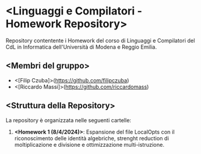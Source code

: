 # \<Linguaggi e Compilatori - Homework Repository\>

Repository contentente i Homework del corso di Linguaggi e Compilatori del CdL in Informatica dell'Università di Modena e Reggio Emilia.

## \<Membri del gruppo\>

- \<[Filip Czuba]\>(https://github.com/filipczuba)
- \<[Riccardo Massi]\>(https://github.com/riccardomass)

## \<Struttura della Repository\>

La repository è organizzata nelle seguenti cartelle:

1. **\<Homework 1 (8/4/2024)\>**: Espansione del file LocalOpts con il riconoscimento delle identità algebriche, strenght reduction di moltiplicazione e divisione e ottimizzazione multi-istruzione.
